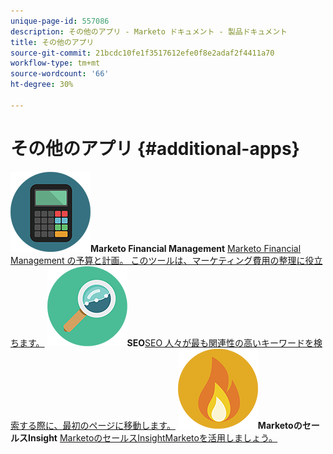 ```yaml
---
unique-page-id: 557086
description: その他のアプリ - Marketo ドキュメント - 製品ドキュメント
title: その他のアプリ
source-git-commit: 21bcdc10fe1f3517612efe0f8e2adaf2f4411a70
workflow-type: tm+mt
source-wordcount: '66'
ht-degree: 30%

---
```



# その他のアプリ {#additional-apps}

**![Marketo Financial Management](assets/office-09.png)Marketo Financial Management** [Marketo Financial Management の予算と計画。 このツールは、マーケティング費用の整理に役立ちます。](https://docs.marketo.com/display/DOCS/Marketo+Financial+Management)     **![SEO](assets/seo-15.png)SEO**[SEO 人々が最も関連性の高いキーワードを検索する際に、最初のページに移動します。](https://docs.marketo.com/display/DOCS/SEO)     **![MarketoのセールスInsight](assets/alerts-10.png)MarketoのセールスInsight** [MarketoのセールスInsightMarketoを活用しましょう。](https://docs.marketo.com/display/DOCS/Marketo+Sales+Insight)
